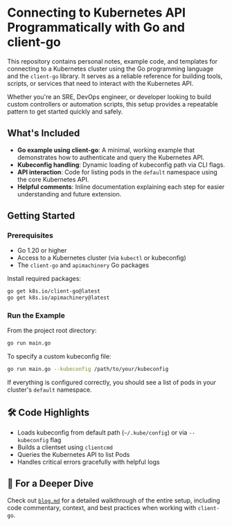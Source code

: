 # Connecting to Kubernetes API Programmatically with Go and client-go

This repository contains personal notes, example code, and templates for connecting to a Kubernetes cluster using the Go programming language and the `client-go` library. It serves as a reliable reference for building tools, scripts, or services that need to interact with the Kubernetes API.

Whether you're an SRE, DevOps engineer, or developer looking to build custom controllers or automation scripts, this setup provides a repeatable pattern to get started quickly and safely.

## What's Included

- **Go example using client-go**: A minimal, working example that demonstrates how to authenticate and query the Kubernetes API.
- **Kubeconfig handling**: Dynamic loading of kubeconfig path via CLI flags.
- **API interaction**: Code for listing pods in the `default` namespace using the core Kubernetes API.
- **Helpful comments**: Inline documentation explaining each step for easier understanding and future extension.


## Getting Started

### Prerequisites

- Go 1.20 or higher
- Access to a Kubernetes cluster (via `kubectl` or kubeconfig)
- The `client-go` and `apimachinery` Go packages

Install required packages:

```bash
go get k8s.io/client-go@latest
go get k8s.io/apimachinery@latest
```

### Run the Example

From the project root directory:

```bash
go run main.go
```

To specify a custom kubeconfig file:

```bash
go run main.go --kubeconfig /path/to/your/kubeconfig
```

If everything is configured correctly, you should see a list of pods in your cluster's `default` namespace.

## 🛠️ Code Highlights

- Loads kubeconfig from default path (`~/.kube/config`) or via `--kubeconfig` flag
- Builds a clientset using `clientcmd`
- Queries the Kubernetes API to list Pods
- Handles critical errors gracefully with helpful logs

## 📖 For a Deeper Dive

Check out [`blog.md`]([https://secengweekly.substack.com/p/connecting-to-kubernetes-api-programmatically]) for a detailed walkthrough of the entire setup, including code commentary, context, and best practices when working with `client-go`.
